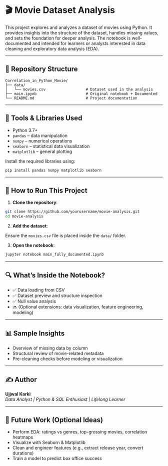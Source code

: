 # 🎬 Movie Dataset Analysis

This project explores and analyzes a dataset of movies using Python. It provides insights into the structure of the dataset, handles missing values, and sets the foundation for deeper analysis. The notebook is well-documented and intended for learners or analysts interested in data cleaning and exploratory data analysis (EDA).

---

## 📁 Repository Structure

```
Correlation_in_Python_Movie/
├── data/
│   └── movies.csv                  # Dataset used in the analysis
├── main.ipynb                      # Original notebook + Documented
└── README.md                       # Project documentation
```

---

## 🧰 Tools & Libraries Used

- Python 3.7+
- `pandas` – data manipulation
- `numpy` – numerical operations
- `seaborn` – statistical data visualization
- `matplotlib` – general plotting

Install the required libraries using:

```bash
pip install pandas numpy matplotlib seaborn
```

---

## 🚀 How to Run This Project

1. **Clone the repository**:

```bash
git clone https://github.com/yourusername/movie-analysis.git
cd movie-analysis
```

2. **Add the dataset**:

Ensure the `movies.csv` file is placed inside the `data/` folder.

3. **Open the notebook**:

```bash
jupyter notebook main_fully_documented.ipynb
```

---

## 🔍 What’s Inside the Notebook?

- ✅ Data loading from CSV
- ✅ Dataset preview and structure inspection
- ✅ Null value analysis
- 🔜 (Optional extensions: data visualization, feature engineering, modeling)

---

## 📊 Sample Insights

- Overview of missing data by column
- Structural review of movie-related metadata
- Pre-cleaning checks before modeling or visualization

---

## ✍️ Author

**Ujjwal Karki**  
_Data Analyst | Python & SQL Enthusiast | Lifelong Learner_

---

## 📌 Future Work (Optional Ideas)

- Perform EDA: ratings vs genres, top-grossing movies, correlation heatmaps
- Visualize with Seaborn & Matplotlib
- Clean and engineer features (e.g., extract release year, convert durations)
- Train a model to predict box office success
